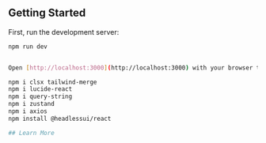 ## Getting Started

First, run the development server:

```bash
npm run dev


Open [http://localhost:3000](http://localhost:3000) with your browser to see the result.

npm i clsx tailwind-merge
npm i lucide-react
npm i query-string
npm i zustand
npm i axios
npm install @headlessui/react

## Learn More


